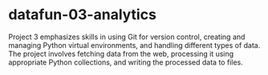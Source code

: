# datafun-03-analytics
Project 3 emphasizes skills in using Git for version control, creating and managing Python virtual environments, and handling different types of data. The project involves fetching data from the web, processing it using appropriate Python collections, and writing the processed data to files.
